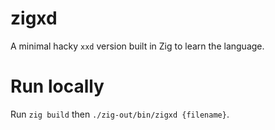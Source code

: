# zigxd

A minimal hacky `xxd` version built in Zig to learn the language. 

# Run locally 

Run `zig build` then `./zig-out/bin/zigxd {filename}`.